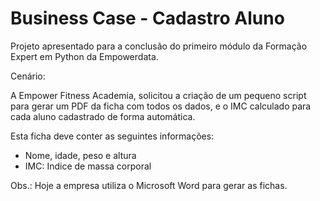 # Business Case - Cadastro Aluno
Projeto apresentado para a conclusão do primeiro módulo da Formação Expert em Python da Empowerdata.

Cenário:
 
A Empower Fitness Academia, solicitou a criação de um pequeno script para gerar um PDF da ficha com todos
os dados, e o IMC calculado para cada aluno cadastrado de forma automática. 

Esta ficha deve conter as seguintes informações: 
  - Nome, idade, peso e altura
  - IMC: Indice de massa corporal

Obs.: Hoje a empresa utiliza o Microsoft Word para gerar as fichas.
